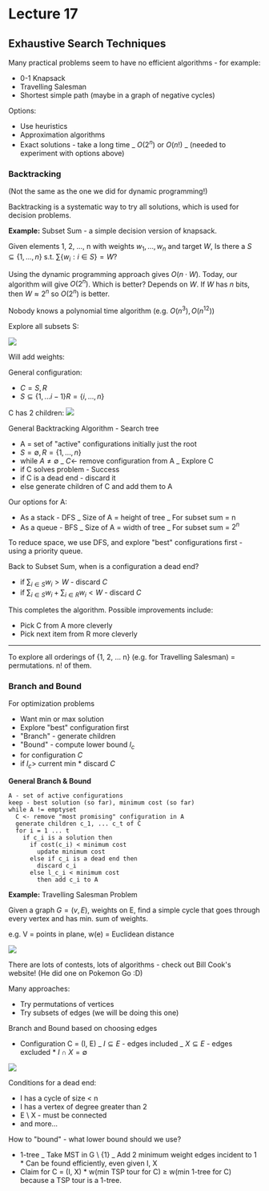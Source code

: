 # Lecture 17

## Exhaustive Search Techniques

Many practical problems seem to have no efficient algorithms - for example:

- 0-1 Knapsack
- Travelling Salesman
- Shortest simple path (maybe in a graph of negative cycles)

Options:

- Use heuristics
- Approximation algorithms
- Exact solutions - take a long time
  _ $O(2^n)$ or $O(n!)$
  _ (needed to experiment with options above)

### Backtracking

(Not the same as the one we did for dynamic programming!)

Backtracking is a systematic way to try all solutions, which is used for decision problems.

**Example:** Subset Sum - a simple decision version of knapsack.

Given elements 1, 2, ..., n with weights $w_1, ..., w_n$ and target $W$, Is there a $S \subseteq \{1, ..., n\}$ s.t. $\sum \{w_i : i \in S\} = W$?

Using the dynamic programming approach gives $O(n \cdot W)$. Today, our algorithm will give $O(2^n)$. Which is better? Depends on $W$. If $W$ has $n$ bits, then $W \approx 2^n$ so $O(2^n)$ is better.

Nobody knows a polynomial time algorithm (e.g. $O(n^3), O(n^{12})$)

Explore all subsets S:

![](/images/lectures/CS341/17-1.png)

Will add weights:

General configuration:

- $C = S, R$
- $S \subseteq \{1, ... i-1\} R = \{i, ..., n\}$

C has 2 children: ![](/images/lectures/CS341/17-2.png)

General Backtracking Algorithm - Search tree

- A = set of "active" configurations initially just the root
- $S = \emptyset, R = \{1, ..., n\}$
- while $A \neq \emptyset$
  _ $C \leftarrow$ remove configuration from A
  _ Explore C
- if C solves problem - Success
- if C is a dead end - discard it
- else generate children of C and add them to A

Our options for A:

- As a stack - DFS
  _ Size of A = height of tree
  _ For subset sum = n
- As a queue - BFS
  _ Size of A = width of tree
  _ For subset sum = $2^n$

To reduce space, we use DFS, and explore "best" configurations first - using a priority queue.

Back to Subset Sum, when is a configuration a dead end?

- if $\sum_{i \in S}w_i > W$ - discard $C$
- if $\sum_{i \in S}w_i + \sum_{i \in R}w_i < W$ - discard $C$

This completes the algorithm. Possible improvements include:

- Pick C from A more cleverly
- Pick next item from R more cleverly

---

To explore all orderings of {1, 2, ... n} (e.g. for Travelling Salesman) = permutations. n! of them.

### Branch and Bound

For optimization problems

- Want min or max solution
- Explore "best" configuration first
- "Branch" - generate children
- "Bound" - compute lower bound $l_c$
- for configuration $C$
- if $l_c >$ current min \* discard $C$

**General Branch & Bound**

```none
A - set of active configurations
keep - best solution (so far), minimum cost (so far)
while A != emptyset
  C <- remove "most promising" configuration in A
  generate children c_1, ... c_t of C
  for i = 1 ... t
    if c_i is a solution then
      if cost(c_i) < minimum cost
        update minimum cost
      else if c_i is a dead end then
        discard c_i
      else l_c_i < minimum cost
        then add c_i to A
```

**Example:** Travelling Salesman Problem

Given a graph $G = (v, E)$, weights on E, find a simple cycle that goes through every vertex and has min. sum of weights.

e.g. V = points in plane, w(e) = Euclidean distance

![](/images/lectures/CS341/17-3.png)

There are lots of contests, lots of algorithms - check out Bill Cook's website! (He did one on Pokemon Go :D)

Many approaches:

- Try permutations of vertices
- Try subsets of edges (we will be doing this one)

Branch and Bound based on choosing edges

- Configuration C = (I, E)
  _ $I \subseteq E$ - edges included
  _ $X \subseteq E$ - edges excluded \* $I \cap X = \emptyset$

![](/images/lectures/CS341/17-4.png)

Conditions for a dead end:

- I has a cycle of size < n
- I has a vertex of degree greater than 2
- E \ X - must be connected
- and more...

How to "bound" - what lower bound should we use?

- 1-tree
  _ Take MST in G \ {1}
  _ Add 2 minimum weight edges incident to 1 \* Can be found efficiently, even given I, X
- Claim for C = (I, X) \* w(min TSP tour for C) $\geq$ w(min 1-tree for C) because a TSP tour is a 1-tree.
